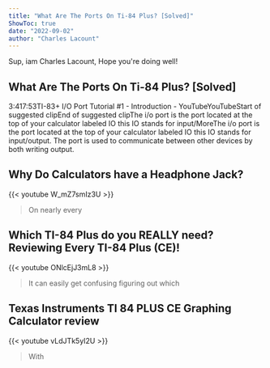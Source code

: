 ```yaml
---
title: "What Are The Ports On Ti-84 Plus? [Solved]"
ShowToc: true 
date: "2022-09-02"
author: "Charles Lacount" 
---
```


Sup, iam Charles Lacount, Hope you're doing well!
## What Are The Ports On Ti-84 Plus? [Solved]
3:417:53TI-83+ I/O Port Tutorial #1 - Introduction - YouTubeYouTubeStart of suggested clipEnd of suggested clipThe i/o port is the port located at the top of your calculator labeled IO this IO stands for input/MoreThe i/o port is the port located at the top of your calculator labeled IO this IO stands for input/output. The port is used to communicate between other devices by both writing output.

## Why Do Calculators have a Headphone Jack?
{{< youtube W_mZ7smIz3U >}}
>On nearly every 

## Which TI-84 Plus do you REALLY need? Reviewing Every TI-84 Plus (CE)!
{{< youtube ONlcEjJ3mL8 >}}
>It can easily get confusing figuring out which 

## Texas Instruments TI 84 PLUS CE Graphing Calculator review
{{< youtube vLdJTk5yI2U >}}
>With 

